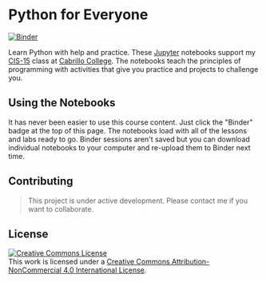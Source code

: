 # Python for Everyone

[![Binder](https://mybinder.org/badge_logo.svg)](https://mybinder.org/v2/gh/mike-matera/python-for-everyone/release-sp23.1?urlpath=lab)

Learn Python with help and practice. These [Jupyter](https://jupyter.org/) notebooks support my [CIS-15](https://www.lifealgorithmic.com/cis-15/index.html) class at [Cabrillo College](https://www.cabrillo.edu/). The notebooks teach the principles of programming with activities that give you practice and projects to challenge you.

## Using the Notebooks

It has never been easier to use this course content. Just click the "Binder" badge at the top of this page. The notebooks load with all of the lessons and labs ready to go. Binder sessions aren't saved but you can download individual notebooks to your computer and re-upload them to Binder next time. 

## Contributing

> This project is under active development. Please contact me if you want to collaborate. 

## License 

<a rel="license" href="http://creativecommons.org/licenses/by-nc/4.0/"><img alt="Creative Commons License" style="border-width:0" src="https://i.creativecommons.org/l/by-nc/4.0/88x31.png" /></a><br />This work is licensed under a <a rel="license" href="http://creativecommons.org/licenses/by-nc/4.0/">Creative Commons Attribution-NonCommercial 4.0 International License</a>.
